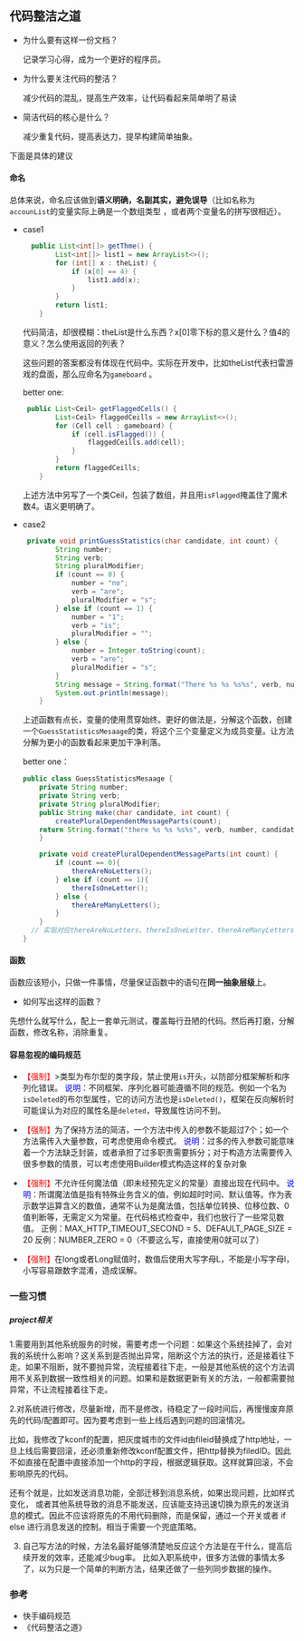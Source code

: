 

## 代码整洁之道

- 为什么要有这样一份文档？

  记录学习心得，成为一个更好的程序员。

- 为什么要关注代码的整洁？

  减少代码的混乱，提高生产效率，让代码看起来简单明了易读

- 简洁代码的核心是什么？

  减少重复代码，提高表达力，提早构建简单抽象。

下面是具体的建议

#### 命名

总体来说，命名应该做到**语义明确，名副其实，避免误导**（比如名称为``accounList``的变量实际上确是一个数组类型 ，或者两个变量名的拼写很相近）。

- case1

  ```java
    public List<int[]> getThme() {
          List<int[]> list1 = new ArrayList<>();
          for (int[] x : theList) {
              if (x[0] == 4) {
                  list1.add(x);
              }
          }
          return list1;
      }
  ```

  代码简洁，却很模糊：theList是什么东西？x[0]零下标的意义是什么？值4的意义？怎么使用返回的列表？

  这些问题的答案都没有体现在代码中。实际在开发中，比如theList代表扫雷游戏的盘面，那么应命名为``gameboard`` 。

  better one:

  ```java
   public List<Ceil> getFlaggedCells() {
          List<Ceil> flaggedCeills = new ArrayList<>();
          for (Cell cell : gameboard) {
              if (cell.isFlagged()) {
                  flaggedCeills.add(cell);
              }
          }
          return flaggedCeills;
      }
  ```

  上述方法中另写了一个类Ceil，包装了数组，并且用``isFlagged``掩盖住了魔术数4。语义更明确了。

- case2 

  ```java
   private void printGuessStatistics(char candidate, int count) {
          String number;
          String verb;
          String pluralModifier;
          if (count == 0) {
              number = "no";
              verb = "are";
              pluralModifier = "s";
          } else if (count == 1) {
              number = "1";
              verb = "is";
              pluralModifier = "";
          } else {
              number = Integer.toString(count);
              verb = "are";
              pluralModifier = "s";
          }
          String message = String.format("There %s %s %s%s", verb, number, candidate, pluralModifier);
          System.out.println(message);
      }
  ```

  上述函数有点长，变量的使用贯穿始终。更好的做法是，分解这个函数，创建一个``GuessStatisticsMesaage``的类，将这个三个变量定义为成员变量。让方法分解为更小的函数看起来更加干净利落。

  better one：

  ```java
  public class GuessStatisticsMesaage {
      private String number;
      private String verb;
      private String pluralModifier;
      public String make(char candidate, int count) {
          createPluralDependentMessageParts(count);
      return String.format("there %s %s %s%s", verb, number, candidate, pluralModifier);
      }
  
      private void createPluralDependentMessageParts(int count) {
          if (count == 0){
              thereAreNoLetters();
          } else if (count == 1){
              thereIsOneLetter();
          } else {
              thereAreManyLetters();
          }
      }
    // 实现对应thereAreNoLetters、thereIsOneLetter、thereAreManyLetters方法
  }
  ```

#### 函数

函数应该短小，只做一件事情，尽量保证函数中的语句在**同一抽象层级**上。

- 如何写出这样的函数？

先想什么就写什么，配上一套单元测试，覆盖每行丑陋的代码。然后再打磨，分解函数，修改名称，消除重复。



























#### 容易忽视的编码规范

- <font color=red>【强制】</font>>类型为布尔型的类字段，禁止使用`is`开头，以防部分框架解析和序列化错误。
  <font color=blue>说明</font>：不同框架、序列化器可能遵循不同的规范。例如一个名为`isDeleted`的布尔型属性，它的访问方法也是`isDeleted()`，框架在反向解析时可能误认为对应的属性名是`deleted`，导致属性访问不到。

- <font color=red>【强制】</font>为了保持方法的简洁，一个方法中传入的参数不能超过7个；如一个方法需传入大量参数，可考虑使用命令模式。
  <font color=blue> 说明</font>：过多的传入参数可能意味着一个方法缺乏封装，或者承担了过多职责需要拆分；对于构造方法需要传入很多参数的情景，可以考虑使用Builder模式构造这样的复杂对象

- <font color = red>【强制】</font>不允许任何魔法值（即未经预先定义的常量）直接出现在代码中。
  <font color = blue>说明</font>：所谓魔法值是指有特殊业务含义的值，例如超时时间、默认值等。作为表示数学运算含义的数值，通常不认为是魔法值，包括单位转换、位移位数、0值判断等，无需定义为常量。在代码格式检查中，我们也放行了一些常见数值。
  正例：MAX_HTTP_TIMEOUT_SECOND = 5、DEFAULT_PAGE_SIZE = 20
  反例：NUMBER_ZERO = 0（不要这么写，直接使用0就可以了）
- <font color = red>【强制】</font>在long或者Long赋值时，数值后使用大写字母L，不能是小写字母l，小写容易跟数字混淆，造成误解。

### 一些习惯
##### project相关

1.需要用到其他系统服务的时候，需要考虑一个问题：如果这个系统挂掉了，会对我的系统什么影响？这关系到是否抛出异常，阻断这个方法的执行，还是接着往下走。如果不阻断，就不要抛异常，流程接着往下走，一般是其他系统的这个方法调用不关系到数据一致性相关的问题。如果和是数据更新有关的方法，一般都需要抛异常，不让流程接着往下走。

2.对系统进行修改，尽量新增，而不是修改，待稳定了一段时间后，再慢慢废弃原先的代码/配置即可。因为要考虑到一些上线后遇到问题的回滚情况。

比如，我修改了kconf的配置，把灰度城市的文件id由fileid替换成了http地址，一旦上线后需要回滚，还必须重新修改kconf配置文件，把http替换为filedID。因此不如直接在配置中直接添加一个http的字段，根据逻辑获取。这样就算回滚，不会影响原先的代码。

还有个就是，比如发送消息功能，全部迁移到消息系统，如果出现问题，比如样式变化， 或者其他系统导致的消息不能发送，应该能支持迅速切换为原先的发送消息的模式。因此不应该将原先的不用代码删除，而是保留，通过一个开关或者 if else 进行消息发送的控制。相当于需要一个兜底策略。

3. 自己写方法的时候，方法名最好能够清楚地反应这个方法是在干什么，提高后续开发的效率，还能减少bug率。 比如入职系统中，很多方法做的事情太多了，以为只是一个简单的判断方法，结果还做了一些列同步数据的操作。


### 参考

- 快手编码规范
- 《代码整洁之道》

